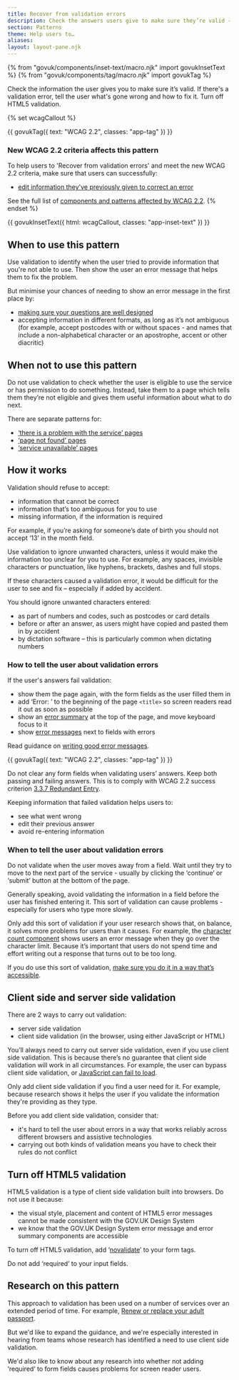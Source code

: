 ```yaml
---
title: Recover from validation errors
description: Check the answers users give to make sure they’re valid - and if there’s an error, tell them what's wrong and how to fix it
section: Patterns
theme: Help users to…
aliases:
layout: layout-pane.njk
---
```


{% from "govuk/components/inset-text/macro.njk" import govukInsetText %}
{% from "govuk/components/tag/macro.njk" import govukTag %}

Check the information the user gives you to make sure it’s valid. If there's a validation error, tell the user what's gone wrong and how to fix it. Turn off HTML5 validation.

{% set wcagCallout %}

{{ govukTag({
  text: "WCAG 2.2",
  classes: "app-tag"
}) }}

### New WCAG 2.2 criteria affects this pattern

To help users to 'Recover from validation errors' and meet the new WCAG 2.2 criteria, make sure that users can successfully:

- [edit information they've previously given to correct an error](/patterns/validation/#wcag-edit-to-correct-errors)

See the full list of [components and patterns affected by WCAG 2.2](/accessibility/wcag-2.2/#components-and-patterns-affected-in-the-design-system).
{% endset %}

{{ govukInsetText({
  html: wcagCallout,
  classes: "app-inset-text"
}) }}

## When to use this pattern

Use validation to identify when the user tried to provide information that you're not able to use. Then show the user an error message that helps them to fix the problem.

But minimise your chances of needing to show an error message in the first place by:

- [making sure your questions are well designed](https://www.gov.uk/service-manual/design/designing-good-questions)
- accepting information in different formats, as long as it’s not ambiguous (for example, accept postcodes with or without spaces - and names that include a non-alphabetical character or an apostrophe, accent or other diacritic)

## When not to use this pattern

Do not use validation to check whether the user is eligible to use the service or has permission to do something. Instead, take them to a page which tells them they’re not eligible and gives them useful information about what to do next.

There are separate patterns for:

- [‘there is a problem with the service’ pages](/patterns/problem-with-the-service-pages/)
- [‘page not found’ pages](/patterns/page-not-found-pages/)
- [‘service unavailable’ pages](/patterns/service-unavailable-pages/)

## How it works

Validation should refuse to accept:

- information that cannot be correct
- information that’s too ambiguous for you to use
- missing information, if the information is required

For example, if you’re asking for someone’s date of birth you should not accept ‘13’ in the month field.

Use validation to ignore unwanted characters, unless it would make the information too unclear for you to use. For example, any spaces, invisible characters or punctuation, like hyphens, brackets, dashes and full stops.

If these characters caused a validation error, it would be difficult for the user to see and fix – especially if added by accident.

You should ignore unwanted characters entered:

- as part of numbers and codes, such as postcodes or card details
- before or after an answer, as users might have copied and pasted them in by accident
- by dictation software – this is particularly common when dictating numbers

### How to tell the user about validation errors

If the user's answers fail validation:

- show them the page again, with the form fields as the user filled them in
- add ‘Error: ’ to the beginning of the page `<title>` so screen readers read it out as soon as possible
- show an [error summary](/components/error-summary/) at the top of the page, and move keyboard focus to it
- show [error messages](/components/error-message/) next to fields with errors

Read guidance on [writing good error messages](/components/error-message/#be-clear-and-concise).

<div class="app-wcag-22" id="wcag-edit-to-correct-errors" role="note">
  {{ govukTag({
    text: "WCAG 2.2",
    classes: "app-tag"
  }) }}
  <p>Do not clear any form fields when validating users’ answers. Keep both passing and failing answers. This is to comply with WCAG 2.2 success criterion <a href="https://www.w3.org/WAI/WCAG22/Understanding/redundant-entry.html">3.3.7 Redundant Entry</a>.</p>
</div>

Keeping information that failed validation helps users to:

- see what went wrong
- edit their previous answer
- avoid re-entering information

### When to tell the user about validation errors

Do not validate when the user moves away from a field. Wait until they try to move to the next part of the service - usually by clicking the ‘continue’ or ‘submit’ button at the bottom of the page.

Generally speaking, avoid validating the information in a field before the user has finished entering it. This sort of validation can cause problems - especially for users who type more slowly.

Only add this sort of validation if your user research shows that, on balance, it solves more problems for users than it causes. For example, the [character count component](/components/character-count/) shows users an error message when they go over the character limit. Because it’s important that users do not spend time and effort writing out a response that turns out to be too long.

If you do use this sort of validation, [make sure you do it in a way that’s accessible](https://www.gov.uk/service-manual/technology/accessibility-for-developers-an-introduction).

## Client side and server side validation

There are 2 ways to carry out validation:

- server side validation
- client side validation (in the browser, using either JavaScript or HTML)

You’ll always need to carry out server side validation, even if you use client side validation. This is because there’s no guarantee that client side validation will work in all circumstances. For example, the user can bypass client side validation, or [JavaScript can fail to load](https://www.gov.uk/service-manual/technology/using-progressive-enhancement).

Only add client side validation if you find a user need for it. For example, because research shows it helps the user if you validate the information they're providing as they type.

Before you add client side validation, consider that:

- it's hard to tell the user about errors in a way that works reliably across different browsers and assistive technologies
- carrying out both kinds of validation means you have to check their rules do not conflict

## Turn off HTML5 validation

HTML5 validation is a type of client side validation built into browsers. Do not use it because:

- the visual style, placement and content of HTML5 error messages cannot be made consistent with the GOV.UK Design System
- we know that the GOV.UK Design System error message and error summary components are accessible

To turn off HTML5 validation, add ‘[novalidate](https://developer.mozilla.org/en-US/docs/Web/HTML/Element/form#attr-novalidate)’ to your form tags.

Do not add ‘required’ to your input fields.

## Research on this pattern

This approach to validation has been used on a number of services over an extended period of time. For example, [Renew or replace your adult passport](https://www.gov.uk/renew-adult-passport/renew).

But we'd like to expand the guidance, and we're especially interested in hearing from teams whose research has identified a need to use client side validation.

We'd also like to know about any research into whether not adding ‘required‘ to form fields causes problems for screen reader users.
